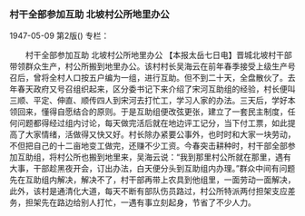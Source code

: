 ### 村干全部参加互助  北坡村公所地里办公

1947-05-09
第2版()
专栏：

　　村干全部参加互助
    北坡村公所地里办公
    【本报太岳七日电】晋城北坡村干部带领群众生产，村公所搬到地里办公。该村村长吴海云在前年春季接受上级生产号召后，曾将全村人口按五户编为一组，进行互助。但不到二十天，全盘散伙了。去年春天政府又号召组织起来，区分委书记下来介绍了宋河互助组的经验，村长便叫三顺、平定、伸直、顺传四人到宋河去打忙工，学习人家的办法。三天后，学好本领回来，懂得自愿结合的原则。于是互助组便改弦更张，建立了一套民主制度，任何问题都得经过组内讨论，每天做完活后就在地边评工记分，当下付工票，如此提高了大家情绪，活做得又快又好。村长除办紧要公事外，也时时和大家一块劳动，不但把自己的十二亩地变工做完，还赚不少工资。今春突击耕种时，村干部全部参加互助组，将村公所也搬到地里来，吴海云说：“我到那里村公所就在那里，遇有大事，干部趁黑夜开会，订出办法，白天便分头到互助组内办理。”群众中间有问题先在互助组内解决，解决不了，村干部再带上农具到他组里，一面劳动一面解决，此外，该村是通清化大道，每天不断有部队伤员路过，村公所特派两付担架支应差务，担架先在路边给别人打忙，一遇有事立刻起身，节省了不少人力。

